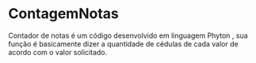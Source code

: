 # ContagemNotas
Contador de notas é um código desenvolvido em linguagem Phyton , sua função é basicamente dizer a quantidade de cédulas de cada valor de acordo com o valor solicitado.
